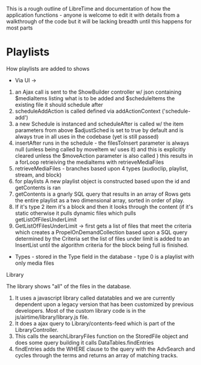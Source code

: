 This is a rough outline of LibreTime and documentation of how the application functions - anyone is welcome to edit it with details from a walkthrough of the code but it will be lacking breadth until this happens for most parts

# Playlists

How playlists are added to shows

- Via UI ->

1. an Ajax call is sent to the ShowBuilder controller w/ json containing $mediaItems listing what is to be added and $scheduleItems the existing file it should schedule after
2. scheduleAddAction is called defined via addActionContext ('schedule-add')
3. a new Schedule is instanced and scheduleAfter is called w/ the item parameters from above $adjustSched is set to true by default and is always true in all uses in the codebase (yet is still passed)
4. insertAfter runs in the schedule - the filesToInsert parameter is always null (unless being called by moveItem w/ uses it) and this is explicitly cleared unless the $moveAction parameter is also called ) this results in a forLoop retrieiving the mediaItems with retrieveMediaFiles
5. retrieveMediaFiles - branches based upon 4 types (audioclip, playlist, stream, and block)
6. for playlists A new playlist object is constructed based upon the id and getContents is ran
7. getContents is a gnarly SQL query that results in an array of Rows gets the entire playlist as a two dimensional array, sorted in order of play.
8. If it's type 2 item it's a block and then it looks through the content (if it's static otherwise it pulls dynamic files which pulls getListOfFilesUnderLimit
9. GetListOfFilesUnderLimit -> first gets a list of files that meet the criteria which creates a PropelOnDemandCollection based upon a SQL query determined by the Criteria set the list of files under limit is added to an InsertList until the algorithm criteria for the block being full is finished.

- Types - stored in the Type field in the database - type 0 is a playlist with only media files

Library

The library shows "all" of the files in the database.

1. It uses a javascript library called datatables and we are currently dependent upon a legacy version that has been customized by previous developers. Most of the custom library code is in the js/airtime/library/library.js file.
2. It does a ajax query to Library/contents-feed which is part of the LibraryController.
3. This calls the searchLibraryFiles function on the StoredFile object and does some query building it calls DataTables.findEntries
4. findEntries adds the WHERE clause to the query with the AdvSearch and cycles through the terms and returns an array of matching tracks.
